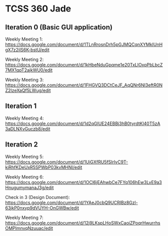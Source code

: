 # TCSS 360 Jade

## Iteration 0 (Basic GUI application) 

Weekly Meeting 1: https://docs.google.com/document/d/1TLnRrosnDrh5pGJMQCqnXYMkIUnHgX7z2ilS6K-bstU/edit

Weekly Meeting 2: https://docs.google.com/document/d/1kHbeNduGpqme1e20TxLlOxpPbLbcZ7MX1qpT2ajkWU0/edit

Weekly Meeting 3: https://docs.google.com/document/d/1FHGVQ3DCtCeJF_AqQNr6NI3eftR0NZ2IzeXaQf5LWug/edit


## Iteration 1

Weekly Meeting 4: https://docs.google.com/document/d/1d2qGIUE24EBBj3hB0tyrdtKl40T5zA3aDLNXvGuczb8/edit

## Iteration 2 

Weekly Meeting 5: https://docs.google.com/document/d/1UiGXfRU5fSIrlvC9T-kjRhfKDeUxR5SPWbP03kvMHNI/edit

Weekly Meeting 6: https://docs.google.com/document/d/1OCl6jEAhwbCe7FYq106hEw3LvE9a3HnugumymanaJ3g/edit

Check in 3 (Design Document): https://docs.google.com/document/d/1YAeJ0cbQ9UCRIBz8Gzl-63jkP0nxyp9dVUYH-OnGWBw/edit

Weekly Meeting 7: https://docs.google.com/document/d/12j9LKspLHoSWxCaoiZPoqrHwurrhsOMPlmnvqNzuuac/edit
